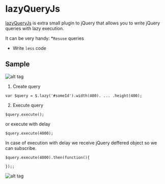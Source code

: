 lazyQueryJs
===========

[lazyQueryJs](https://github.com/iarovyi/lazyQueryJs/blob/master/lazyQuery.js) is extra small plugin to jQuery
that allows you to write jQuery queries with lazy execution. 

 It can be very handy:
 *`Resuse` queries
 * Write `less` code
 
Sample
-------------------------

![alt tag](https://raw.github.com/iarovyi/lazyQueryJs/master/img/lazyQuerySample.png)

1) Create query

```
var $query = $.lazy('#someId').width(400). ... .height(400);
```
2) Execute query

```
$query.execute();
```
  or execute with delay
```
$query.execute(4000);
```
  In case of execution with delay we receive jQuery deffered object so we can subscribe.

```
$query.execute(4000).then(function(){

});;
```

![alt tag](https://raw.github.com/iarovyi/lazyQueryJs/master/img/lazyQuerySample-wait.png)
